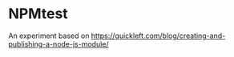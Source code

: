 # NPMtest

An experiment based on
https://quickleft.com/blog/creating-and-publishing-a-node-js-module/

